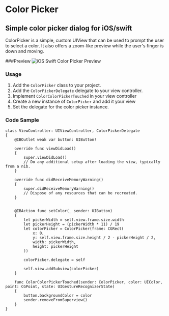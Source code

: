 # Color Picker
## Simple color picker dialog for iOS/swift

ColorPicker is a simple, custom UIView that can be used to prompt the user to select a color. It also offers a zoom-like preview while the user's finger is down and moving.

###Preview
![iOS Swift Color Picker Preview](./preview.gif)

### Usage
1. Add the `ColorPicker` class to your project.
2. Add the `ColorPickerDelegate` delegate to your view controller.
3. Implement `ColorColorPickerTouched` in your view controller
4. Create a new instance of `ColorPicker` and add it your view
5. Set the delegate for the color picker instance.


### Code Sample
	class ViewController: UIViewController, ColorPickerDelegate
	{
		@IBOutlet weak var button: UIButton!
		
		override func viewDidLoad()
		{
			super.viewDidLoad()
			// Do any additional setup after loading the view, typically from a nib.
		}
	
		override func didReceiveMemoryWarning()
		{
			super.didReceiveMemoryWarning()
			// Dispose of any resources that can be recreated.
		}
	
		
		@IBAction func setColor(_ sender: UIButton)
		{
			let pickerWidth = self.view.frame.size.width
			let pickerHeight = (pickerWidth * 11) / 19
			let colorPicker = ColorPicker(frame: CGRect(
				x: 0,
				y: self.view.frame.size.height / 2 - pickerHeight / 2,
				width: pickerWidth,
				height: pickerHeight
			))
			
			colorPicker.delegate = self
			
			self.view.addSubview(colorPicker)
		}
		
		func ColorColorPickerTouched(sender: ColorPicker, color: UIColor, point: CGPoint, state: UIGestureRecognizerState)
		{
			button.backgroundColor = color
			sender.removeFromSuperview()
		}
	} 